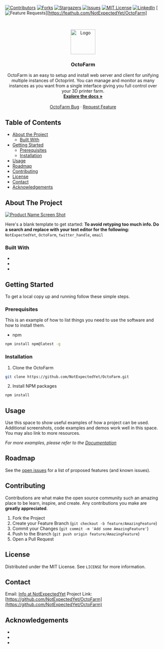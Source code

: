 <!--
*** Thanks for checking out this README Template. If you have a suggestion that would
*** make this better, please fork the OctoFarm and create a pull request or simply open
*** an issue with the tag "enhancement".
*** Thanks again! Now go create something AMAZING! :D
***
***
***
*** To avoid retyping too much info. Do a search and replace for the following:
*** NotExpectedYet, OctoFarm, twitter_handle, email
-->





<!-- PROJECT SHIELDS -->
<!--
*** I'm using markdown "reference style" links for readability.
*** Reference links are enclosed in brackets [ ] instead of parentheses ( ).
*** See the bottom of this document for the declaration of the reference variables
*** for contributors-url, forks-url, etc. This is an optional, concise syntax you may use.
*** https://www.markdownguide.org/basic-syntax/#reference-style-links
-->
[![Contributors][contributors-shield]][contributors-url]
[![Forks][forks-shield]][forks-url]
[![Stargazers][stars-shield]][stars-url]
[![Issues][issues-shield]][issues-url]
[![MIT License][license-shield]][license-url]
[![LinkedIn][linkedin-shield]][linkedin-url]
[![Feature Requests](https://feathub.com/NotExpectedYet/OctoFarm?format=svg)][https://feathub.com/NotExpectedYet/OctoFarm]


<!-- PROJECT LOGO -->
<br />
<p align="center">
  <a href="https://github.com/NotExpectedYet/OctoFarm">
    <img src="images/logo.png" alt="Logo" width="80" height="80">
  </a>

  <h3 align="center">OctoFarm</h3>

  <p align="center">
    OctoFarm is an easy to setup and install web server and client for unifying multiple instances of Octoprint. You can manage and monitor as many instances as you want from a single interface giving you full control over your 3D printer farm.
    <br />
    <a href="https://github.com/NotExpectedYet/OctoFarm/wiki"><strong>Explore the docs »</strong></a>
    <br />
    <br />
    <a href="https://github.com/NotExpectedYet/OctoFarm/issues">OctoFarm Bug</a>
    ·
    <a href="hhttps://feathub.com/NotExpectedYet/OctoFarm">Request Feature</a>
  </p>
</p>



<!-- TABLE OF CONTENTS -->
## Table of Contents

* [About the Project](#about-the-project)
  * [Built With](#built-with)
* [Getting Started](#getting-started)
  * [Prerequisites](#prerequisites)
  * [Installation](#installation)
* [Usage](#usage)
* [Roadmap](#roadmap)
* [Contributing](#contributing)
* [License](#license)
* [Contact](#contact)
* [Acknowledgements](#acknowledgements)



<!-- ABOUT THE PROJECT -->
## About The Project

[![Product Name Screen Shot][product-screenshot]](https://example.com)

Here's a blank template to get started:
**To avoid retyping too much info. Do a search and replace with your text editor for the following:**
`NotExpectedYet`, `OctoFarm`, `twitter_handle`, `email`


### Built With

* []()
* []()
* []()



<!-- GETTING STARTED -->
## Getting Started

To get a local copy up and running follow these simple steps.

### Prerequisites

This is an example of how to list things you need to use the software and how to install them.
* npm
```sh
npm install npm@latest -g
```

### Installation
 
1. Clone the OctoFarm
```sh
git clone https://github.com/NotExpectedYet/OctoFarm.git
```
2. Install NPM packages
```sh
npm install
```



<!-- USAGE EXAMPLES -->
## Usage

Use this space to show useful examples of how a project can be used. Additional screenshots, code examples and demos work well in this space. You may also link to more resources.

_For more examples, please refer to the [Documentation](https://example.com)_



<!-- ROADMAP -->
## Roadmap

See the [open issues](https://github.com/NotExpectedYet/OctoFarm/issues) for a list of proposed features (and known issues).



<!-- CONTRIBUTING -->
## Contributing

Contributions are what make the open source community such an amazing place to be learn, inspire, and create. Any contributions you make are **greatly appreciated**.

1. Fork the Project
2. Create your Feature Branch (`git checkout -b feature/AmazingFeature`)
3. Commit your Changes (`git commit -m 'Add some AmazingFeature'`)
4. Push to the Branch (`git push origin feature/AmazingFeature`)
5. Open a Pull Request



<!-- LICENSE -->
## License

Distributed under the MIT License. See `LICENSE` for more information.



<!-- CONTACT -->
## Contact
Email: [Info at NotExpectedYet](mailto:info@notexpectedyet.com)
Project Link: [https://github.com/NotExpectedYet/OctoFarm](https://github.com/NotExpectedYet/OctoFarm)



<!-- ACKNOWLEDGEMENTS -->
## Acknowledgements

* []()
* []()
* []()





<!-- MARKDOWN LINKS & IMAGES -->
<!-- https://www.markdownguide.org/basic-syntax/#reference-style-links -->
[contributors-shield]: https://img.shields.io/github/contributors/othneildrew/Best-README-Template.svg?style=flat-square
[contributors-url]: https://github.com/NotExpectedYet/OctoFarm/graphs/contributors
[forks-shield]: https://img.shields.io/github/forks/othneildrew/Best-README-Template.svg?style=flat-square
[forks-url]: https://github.com/NotExpectedYet/OctoFarm/network/members
[stars-shield]: https://img.shields.io/github/stars/othneildrew/Best-README-Template.svg?style=flat-square
[stars-url]: https://github.com/othneildrew/Best-README-Template/stargazers
[issues-shield]: https://img.shields.io/github/issues/othneildrew/Best-README-Template.svg?style=flat-square
[issues-url]: https://github.com/NotExpectedYet/OctoFarm/issues
[license-shield]: https://img.shields.io/github/license/othneildrew/Best-README-Template.svg?style=flat-square
[license-url]: https://github.com/NotExpectedYet/OctoFarm/blob/master/LICENSE.txt
[linkedin-shield]: https://img.shields.io/badge/-LinkedIn-black.svg?style=flat-square&logo=linkedin&colorB=555
[linkedin-url]: https://www.linkedin.com/in/james-mackay-b1bbb3124/
[product-screenshot]: images/screenshot.png
